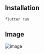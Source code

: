 ## Installation

```bash
flutter run
```

## Image
![image](https://github.com/nguyenmanhtruongdat/lab3_flutterr/assets/94544483/a04331db-596e-4625-a984-3d4b397185a7)
